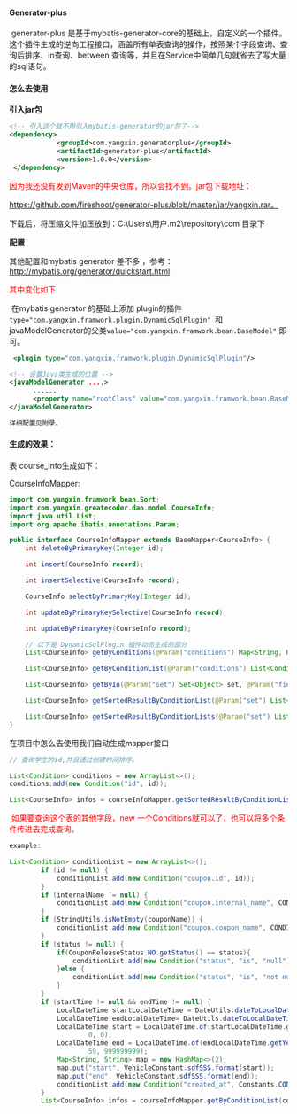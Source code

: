 #### Generator-plus 

​	generator-plus 是基于mybatis-generator-core的基础上，自定义的一个插件。这个插件生成的逆向工程接口，涵盖所有单表查询的操作，按照某个字段查询、查询后排序、in查询、between 查询等，并且在Service中简单几句就省去了写大量的sql语句。



#### 怎么去使用

**引入jar包**

```xml
<!-- 引入这个就不用引入mybatis-generator的jar包了-->
<dependency>
            <groupId>com.yangxin.generatorplus</groupId>
            <artifactId>generator-plus</artifactId>
            <version>1.0.0</version>
 </dependency>
```

<font color ="red">因为我还没有发到Maven的中央仓库，所以会找不到。jar包下载地址：</font>

https://github.com/fireshoot/generator-plus/blob/master/jar/yangxin.rar。

下载后，将压缩文件加压放到：C:\Users\用户\.m2\repository\com 目录下

**配置**

其他配置和mybatis generator 差不多 ，参考：http://mybatis.org/generator/quickstart.html

<font color="red">其中变化如下</font>

​	在mybatis generator 的基础上添加 plugin的插件 `type="com.yangxin.framwork.plugin.DynamicSqlPlugin" `和 javaModelGenerator的父类`value="com.yangxin.framwork.bean.BaseModel"` 即可。

```xml
 <plugin type="com.yangxin.framwork.plugin.DynamicSqlPlugin"/>

<!-- 设置Java类生成的位置 -->
<javaModelGenerator ....>
      ......
      <property name="rootClass" value="com.yangxin.framwork.bean.BaseModel"/>
</javaModelGenerator>

详细配置见附录。
```



#### 生成的效果：

表 course_info生成如下：

CourseInfoMapper:

```java
import com.yangxin.framwork.bean.Sort;
import com.yangxin.greatecoder.dao.model.CourseInfo;
import java.util.List;
import org.apache.ibatis.annotations.Param;

public interface CourseInfoMapper extends BaseMapper<CourseInfo> {
    int deleteByPrimaryKey(Integer id);

    int insert(CourseInfo record);

    int insertSelective(CourseInfo record);

    CourseInfo selectByPrimaryKey(Integer id);

    int updateByPrimaryKeySelective(CourseInfo record);

    int updateByPrimaryKey(CourseInfo record);

    // 以下是 DynamicSqlPlugin 插件动态生成的部分
    List<CourseInfo> getByConditions(@Param("conditions") Map<String, Object> conditions);

    List<CourseInfo> getByConditionList(@Param("conditions") List<Condition> conditions);

    List<CourseInfo> getByIn(@Param("set") Set<Object> set, @Param("field") String field);

    List<CourseInfo> getSortedResultByConditionList(@Param("set") List<Condition> set, @Param("sorter") Sort sorter);

    List<CourseInfo> getSortedResultByConditionLists(@Param("set") List<Condition> set, @Param("sorter") List<Sort> sorter);
}
```



在项目中怎么去使用我们自动生成mapper接口

```java
// 查询学生的id,并且通过创建时间排序。

List<Condition> conditions = new ArrayList<>();
conditions.add(new Condition("id", id));

List<CourseInfo> infos = courseInfoMapper.getSortedResultByConditionList(conditions, new Sort("created_at", "desc"));

```

<font color ='red'> 如果要查询这个表的其他字段，new 一个Conditions就可以了，也可以将多个条件传进去完成查询。</font>

```java
example:

List<Condition> conditionList = new ArrayList<>();
        if (id != null) {
            conditionList.add(new Condition("coupon.id", id));
        }
        if (internalName != null) {
            conditionList.add(new Condition("coupon.internal_name", CONDITION_LOCATE, internalName));
        }
        if (StringUtils.isNotEmpty(couponName)) {
            conditionList.add(new Condition("coupon.coupon_name", CONDITION_LOCATE, couponName));
        }
        if (status != null) {
            if(CouponReleaseStatus.NO.getStatus() == status){
                conditionList.add(new Condition("status", "is", "null"));
            }else {
                conditionList.add(new Condition("status", "is", "not null"));
            }
        }
        if (startTime != null && endTime != null) {
            LocalDateTime startLocalDateTime = DateUtils.dateToLocalDateTime(startTime);
            LocalDateTime endLocalDateTime= DateUtils.dateToLocalDateTime(endTime);
            LocalDateTime start = LocalDateTime.of(startLocalDateTime.getYear(), startLocalDateTime.getMonthValue(), startLocalDateTime.getDayOfMonth(), startLocalDateTime.getHour(), startLocalDateTime.getMinute(),
                    0, 0);
            LocalDateTime end = LocalDateTime.of(endLocalDateTime.getYear(), endLocalDateTime.getMonthValue(), endLocalDateTime.getDayOfMonth(), endLocalDateTime.getHour(), endLocalDateTime.getMinute(),
                    59, 999999999);
            Map<String, String> map = new HashMap<>(2);
            map.put("start", VehicleConstant.sdfSSS.format(start));
            map.put("end", VehicleConstant.sdfSSS.format(end));
            conditionList.add(new Condition("created_at", Constants.CONDITION_BETWEEN, map));
        }
        List<CourseInfo> infos = courseInfoMapper.getByConditionList(conditionList);
        
        
        
        
```

